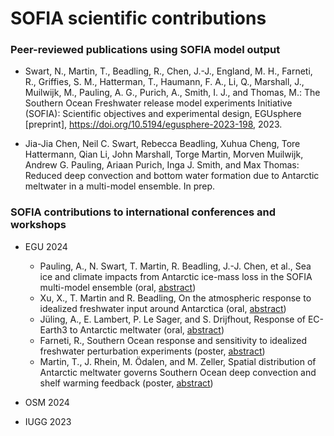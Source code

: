 # SOFIA scientific contributions

### Peer-reviewed publications using SOFIA model output

-  Swart, N., Martin, T., Beadling, R., Chen, J.-J., England, M. H., Farneti, R., Griffies, S. M., Hatterman, T., Haumann, F. A., Li, Q., Marshall, J., Muilwijk, M., Pauling, A. G., Purich, A., Smith, I. J., and Thomas, M.: The Southern Ocean Freshwater release model experiments Initiative (SOFIA): Scientific objectives and experimental design, EGUsphere [preprint], https://doi.org/10.5194/egusphere-2023-198, 2023.

-  Jia-Jia Chen, Neil C. Swart, Rebecca Beadling, Xuhua Cheng, Tore Hattermann, Qian Li, John Marshall, Torge Martin, Morven Muilwijk, Andrew G. Pauling, Ariaan Purich, Inga J. Smith, and Max Thomas: Reduced deep convection and bottom water formation due to Antarctic meltwater in a multi-model ensemble. In prep.



### SOFIA contributions to international conferences and workshops

- EGU 2024
  - Pauling, A., N. Swart, T. Martin, R. Beadling, J.-J. Chen, et al., Sea ice and climate impacts from Antarctic ice-mass loss in the SOFIA multi-model ensemble (oral, [abstract](https://doi.org/10.5194/egusphere-egu24-12592))
  - Xu, X., T. Martin and R. Beadling, On the atmospheric response to idealized freshwater input around Antarctica (oral, [abstract](https://doi.org/10.5194/egusphere-egu24-894))
  - Jüling, A., E. Lambert, P. Le Sager, and S. Drijfhout, Response of EC-Earth3 to Antarctic meltwater (oral, [abstract](https://doi.org/10.5194/egusphere-egu24-17841))
  - Farneti, R., Southern Ocean response and sensitivity to idealized freshwater perturbation experiments (poster, [abstract](https://doi.org/10.5194/egusphere-egu24-17598))
  - Martin, T., J. Rhein, M. Ödalen, and M. Zeller, Spatial distribution of Antarctic meltwater governs Southern Ocean deep convection and shelf warming feedback (poster, [abstract](https://doi.org/10.5194/egusphere-egu24-12570))

- OSM 2024

- IUGG 2023

